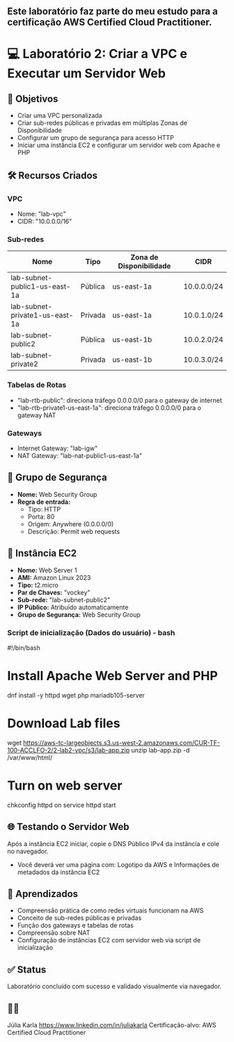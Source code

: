 ## Este laboratório faz parte do meu estudo para a certificação **AWS Certified Cloud Practitioner**.

# 💻 Laboratório 2: Criar a VPC e Executar um Servidor Web

## 🎯 Objetivos

- Criar uma VPC personalizada
- Criar sub-redes públicas e privadas em múltiplas Zonas de Disponibilidade
- Configurar um grupo de segurança para acesso HTTP
- Iniciar uma instância EC2 e configurar um servidor web com Apache e PHP

## 🛠️ Recursos Criados

### VPC
- Nome: "lab-vpc"
- CIDR: "10.0.0.0/16"

### Sub-redes
| Nome                         | Tipo      | Zona de Disponibilidade | CIDR         |
|------------------------------|-----------|--------------------------|--------------|
| lab-subnet-public1-us-east-1a  | Pública   | us-east-1a               | 10.0.0.0/24  |
| lab-subnet-private1-us-east-1a | Privada   | us-east-1a               | 10.0.1.0/24  |
| lab-subnet-public2             | Pública   | us-east-1b               | 10.0.2.0/24  |
| lab-subnet-private2            | Privada   | us-east-1b               | 10.0.3.0/24  |

### Tabelas de Rotas
- "lab-rtb-public": direciona tráfego 0.0.0.0/0 para o gateway de internet
- "lab-rtb-private1-us-east-1a": direciona tráfego 0.0.0.0/0 para o gateway NAT

### Gateways
- Internet Gateway: "lab-igw"
- NAT Gateway: "lab-nat-public1-us-east-1a"

## 🔐 Grupo de Segurança

- **Nome:** Web Security Group  
- **Regra de entrada:**  
  - Tipo: HTTP  
  - Porta: 80  
  - Origem: Anywhere (0.0.0.0/0)  
  - Descrição: Permit web requests

## 🚀 Instância EC2

- **Nome:** Web Server 1
- **AMI:** Amazon Linux 2023
- **Tipo:** t2.micro
- **Par de Chaves:** "vockey"
- **Sub-rede:** "lab-subnet-public2"
- **IP Público:** Atribuído automaticamente
- **Grupo de Segurança:** Web Security Group

### Script de inicialização (Dados do usuário) - bash

#!/bin/bash
# Install Apache Web Server and PHP
dnf install -y httpd wget php mariadb105-server
# Download Lab files
wget https://aws-tc-largeobjects.s3.us-west-2.amazonaws.com/CUR-TF-100-ACCLFO-2/2-lab2-vpc/s3/lab-app.zip
unzip lab-app.zip -d /var/www/html/
# Turn on web server
chkconfig httpd on
service httpd start

## 🌐 Testando o Servidor Web
Após a instância EC2 iniciar, copie o DNS Público IPv4 da instância e cole no navegador.

- Você deverá ver uma página com: Logotipo da AWS e Informações de metadados da instância EC2

## 🧠 Aprendizados
- Compreensão prática de como redes virtuais funcionam na AWS
- Conceito de sub-redes públicas e privadas
- Função dos gateways e tabelas de rotas
- Compreensão sobre NAT
- Configuração de instâncias EC2 com servidor web via script de inicialização

## ✅ Status
Laboratório concluído com sucesso e validado visualmente via navegador.

## 🧑‍💻
Júlia Karla
https://www.linkedin.com/in/juliakarla
Certificação-alvo: AWS Certified Cloud Practitioner
